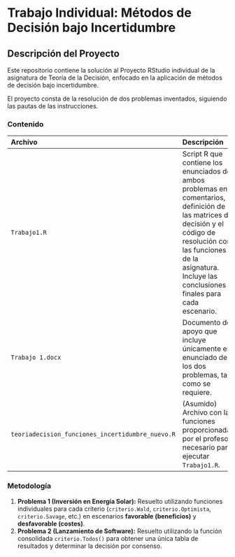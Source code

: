 # Trabajo Individual: Métodos de Decisión bajo Incertidumbre

## Descripción del Proyecto

Este repositorio contiene la solución al Proyecto RStudio individual de la asignatura de Teoría de la Decisión, enfocado en la aplicación de métodos de decisión bajo incertidumbre.

El proyecto consta de la resolución de dos problemas inventados, siguiendo las pautas de las instrucciones.

### Contenido

| Archivo | Descripción |
| :--- | :--- |
| `Trabajo1.R` | Script R que contiene los enunciados de ambos problemas en comentarios, la definición de las matrices de decisión y el código de resolución con las funciones R de la asignatura. Incluye las conclusiones finales para cada escenario. |
| `Trabajo 1.docx` | Documento de apoyo que incluye únicamente el enunciado de los dos problemas, tal como se requiere. |
| `teoriadecision_funciones_incertidumbre_nuevo.R` | (Asumido) Archivo con las funciones proporcionadas por el profesor, necesario para ejecutar `Trabajo1.R`. |

### Metodología

1.  **Problema 1 (Inversión en Energía Solar):** Resuelto utilizando funciones individuales para cada criterio (`criterio.Wald`, `criterio.Optimista`, `criterio.Savage`, etc.) en escenarios **favorable (beneficios)** y **desfavorable (costes)**.
2.  **Problema 2 (Lanzamiento de Software):** Resuelto utilizando la función consolidada `criterio.Todos()` para obtener una única tabla de resultados y determinar la decisión por consenso.


